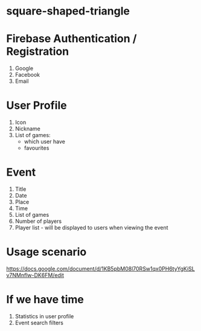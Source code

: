 # square-shaped-triangle

 # Firebase Authentication / Registration 
  1. Google
  2. Facebook
  3. Email

 # User Profile
 1. Icon
 2. Nickname
 3. List of games: 
    * which user have 
    * favourites

 # Event
 1. Title
 2. Date
 3. Place
 4. Time
 5. List of games
 6. Number of players
 7. Player list - will be displayed to users when viewing the event
 
 # Usage scenario
https://docs.google.com/document/d/1KB5pbM08l70RSw1qx0PH6tyYgKiSLv7NMnflw-DK6FM/edit

# If we have time
 1. Statistics in user profile
 2. Event search filters
